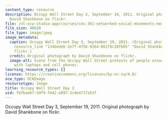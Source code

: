 ```yaml
---
content_type: resource
description: Occupy Wall Street Day 3, September 19, 2011. Original photograph by
  David Shankbone on flickr.
file: /ol-ocw-studio-app/courses/cms-361-networked-social-movements-media-mobilization-spring-2014/fbfbae675df97e42a9973cde471fa53f_cms-361s14.jpg
file_size: 46620
file_type: image/jpeg
image_metadata:
  caption: Occupy Wall Street Day 3, September 19, 2011. (Original photograph by {{%
    resource_link "134bedeb-2e7f-4756-9264-b61f8c18f605" "David Shankbone" %}} on
    flickr.)
  credit: Original photograph by David Shankbone on flickr.
  image-alt: Scene from the Occupy Wall Street protests of people around a table covered
    with laptops and cell phones.
learning_resource_types: []
license: https://creativecommons.org/licenses/by-nc-sa/4.0/
ocw_type: OCWImage
resourcetype: Image
title: Occupy Wall Street Day 3
uid: fbfbae67-5df9-7e42-a997-3cde471fa53f
---
```

Occupy Wall Street Day 3, September 19, 2011. Original photograph by David Shankbone on flickr.
